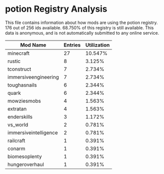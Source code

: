 # potion Registry Analysis

This file contains information about how mods are using the potion registry. 176
out of 256 ids available. 68.750% of this registry is still available. This data
is anonymous, and is not automatically submitted to any online service.


| Mod Name              | Entries | Utilization |
|-----------------------|---------|-------------|
| minecraft             | 27      | 10.547%     |
| rustic                | 8       | 3.125%      |
| tconstruct            | 7       | 2.734%      |
| immersiveengineering  | 7       | 2.734%      |
| toughasnails          | 6       | 2.344%      |
| quark                 | 6       | 2.344%      |
| mowziesmobs           | 4       | 1.563%      |
| extratan              | 4       | 1.563%      |
| enderskills           | 3       | 1.172%      |
| vs_world              | 2       | 0.781%      |
| immersiveintelligence | 2       | 0.781%      |
| railcraft             | 1       | 0.391%      |
| conarm                | 1       | 0.391%      |
| biomesoplenty         | 1       | 0.391%      |
| hungeroverhaul        | 1       | 0.391%      |
